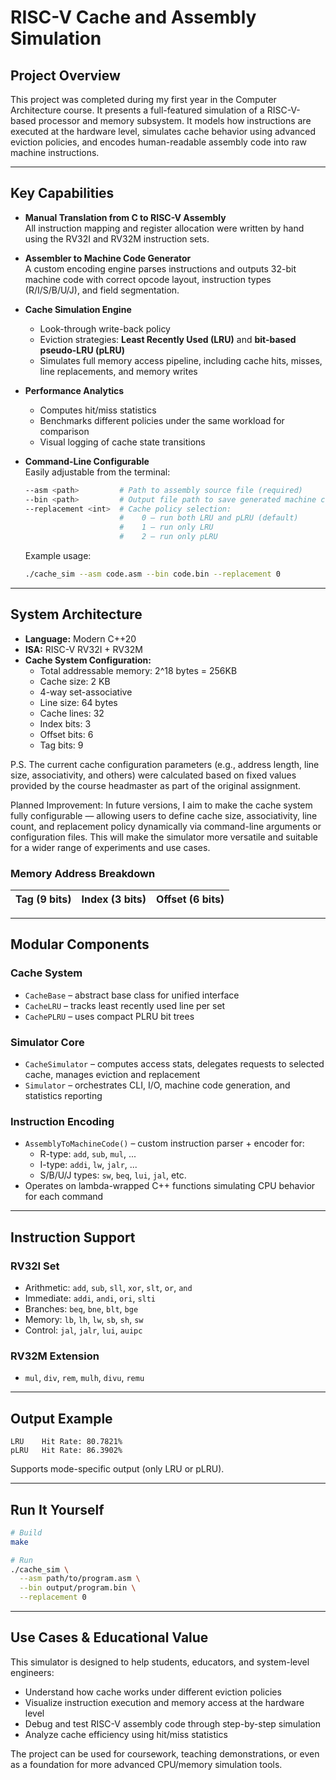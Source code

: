 # RISC-V Cache and Assembly Simulation

## Project Overview
This project was completed during my first year in the Computer Architecture course. 
It presents a full-featured simulation of a RISC-V-based processor and memory subsystem. It models how instructions are 
executed at the hardware level, simulates cache behavior using advanced eviction policies, and encodes human-readable 
assembly code into raw machine instructions.



---

## Key Capabilities
- **Manual Translation from C to RISC-V Assembly**  
  All instruction mapping and register allocation were written by hand using the RV32I and RV32M instruction sets.

- **Assembler to Machine Code Generator**  
  A custom encoding engine parses instructions and outputs 32-bit machine code with correct opcode layout, instruction types (R/I/S/B/U/J), and field segmentation.

- **Cache Simulation Engine**
    - Look-through write-back policy
    - Eviction strategies: **Least Recently Used (LRU)** and **bit-based pseudo-LRU (pLRU)**
    - Simulates full memory access pipeline, including cache hits, misses, line replacements, and memory writes

- **Performance Analytics**
    - Computes hit/miss statistics
    - Benchmarks different policies under the same workload for comparison
    - Visual logging of cache state transitions

- **Command-Line Configurable**  
  Easily adjustable from the terminal:
  ```bash
  --asm <path>         # Path to assembly source file (required)
  --bin <path>         # Output file path to save generated machine code (optional, but recommended)
  --replacement <int>  # Cache policy selection:
                       #    0 – run both LRU and pLRU (default)
                       #    1 – run only LRU
                       #    2 – run only pLRU
  ```
  Example usage:
  ```bash
  ./cache_sim --asm code.asm --bin code.bin --replacement 0
  ```

---

## System Architecture
- **Language:** Modern C++20
- **ISA:** RISC-V RV32I + RV32M
- **Cache System Configuration:**
    - Total addressable memory: 2^18 bytes = 256KB
    - Cache size: 2 KB
    - 4-way set-associative
    - Line size: 64 bytes
    - Cache lines: 32
    - Index bits: 3
    - Offset bits: 6
    - Tag bits: 9

P.S. The current cache configuration parameters (e.g., address length, line size, associativity, and others) were 
calculated based on fixed values provided by the course headmaster as part of the original assignment.

Planned Improvement: In future versions, I aim to make the cache system fully configurable — allowing users to define 
cache size, associativity, line count, and replacement policy dynamically via command-line arguments or configuration 
files. This will make the simulator more versatile and suitable for a wider range of experiments and use cases.

###  Memory Address Breakdown
| Tag (9 bits) | Index (3 bits) | Offset (6 bits) |
|-------------|----------------|-----------------|

---

## Modular Components
### Cache System
- `CacheBase` – abstract base class for unified interface
- `CacheLRU` – tracks least recently used line per set
- `CachePLRU` – uses compact PLRU bit trees

### Simulator Core
- `CacheSimulator` – computes access stats, delegates requests to selected cache, manages eviction and replacement
- `Simulator` – orchestrates CLI, I/O, machine code generation, and statistics reporting

### Instruction Encoding
- `AssemblyToMachineCode()` – custom instruction parser + encoder for:
    - R-type: `add`, `sub`, `mul`, ...
    - I-type: `addi`, `lw`, `jalr`, ...
    - S/B/U/J types: `sw`, `beq`, `lui`, `jal`, etc.
- Operates on lambda-wrapped C++ functions simulating CPU behavior for each command

---

## Instruction Support
### RV32I Set
- Arithmetic: `add`, `sub`, `sll`, `xor`, `slt`, `or`, `and`
- Immediate: `addi`, `andi`, `ori`, `slti`
- Branches: `beq`, `bne`, `blt`, `bge`
- Memory: `lb`, `lh`, `lw`, `sb`, `sh`, `sw`
- Control: `jal`, `jalr`, `lui`, `auipc`

### RV32M Extension
- `mul`, `div`, `rem`, `mulh`, `divu`, `remu`

---

## Output Example
```
LRU    Hit Rate: 80.7821%
pLRU   Hit Rate: 86.3902%
```
Supports mode-specific output (only LRU or pLRU).

---

## Run It Yourself
```bash
# Build
make

# Run
./cache_sim \
  --asm path/to/program.asm \
  --bin output/program.bin \
  --replacement 0
```

---

## Use Cases & Educational Value
This simulator is designed to help students, educators, and system-level engineers:

- Understand how cache works under different eviction policies
- Visualize instruction execution and memory access at the hardware level
- Debug and test RISC-V assembly code through step-by-step simulation
- Analyze cache efficiency using hit/miss statistics

The project can be used for coursework, teaching demonstrations, or even as a foundation for more advanced CPU/memory simulation tools.
